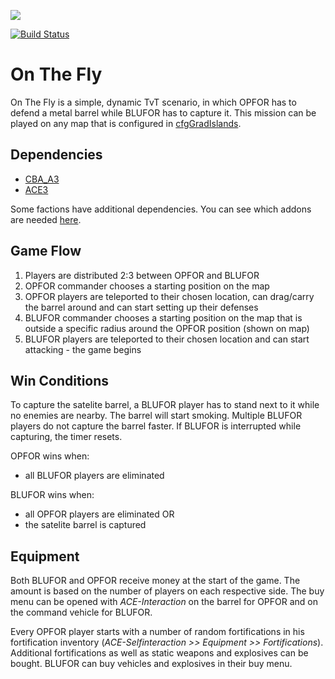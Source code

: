 ![](https://i.imgur.com/ugbL4qv.jpg)

[![Build Status](https://travis-ci.org/gruppe-adler/TvT_OnTheFly.Stratis.svg?branch=master)](https://travis-ci.org/gruppe-adler/TvT_OnTheFly.Stratis)

# On The Fly

On The Fly is a simple, dynamic TvT scenario, in which OPFOR has to defend a metal barrel while BLUFOR has to capture it. This mission can be played on any map that is configured in [cfgGradIslands](https://github.com/gruppe-adler/grad-islandconfig/blob/master/cfgGradIslands.hpp).

## Dependencies

* [CBA_A3](https://github.com/CBATeam/CBA_A3)
* [ACE3](https://github.com/acemod/ACE3)

Some factions have additional dependencies. You can see which addons are needed [here](https://github.com/gruppe-adler/grad-factions-tvt).


## Game Flow

1. Players are distributed 2:3 between OPFOR and BLUFOR
2. OPFOR commander chooses a starting position on the map
3. OPFOR players are teleported to their chosen location, can drag/carry the barrel around and can start setting up their defenses
4. BLUFOR commander chooses a starting position on the map that is outside a specific radius around the OPFOR position (shown on map)
5. BLUFOR players are teleported to their chosen location and can start attacking - the game begins


## Win Conditions

To capture the satelite barrel, a BLUFOR player has to stand next to it while no enemies are nearby. The barrel will start smoking. Multiple BLUFOR players do not capture the barrel faster. If BLUFOR is interrupted while capturing, the timer resets.

OPFOR wins when:
* all BLUFOR players are eliminated

BLUFOR wins when:
* all OPFOR players are eliminated OR
* the satelite barrel is captured


## Equipment

Both BLUFOR and OPFOR receive money at the start of the game. The amount is based on the number of players on each respective side. The buy menu can be opened with *ACE-Interaction* on the barrel for OPFOR and on the command vehicle for BLUFOR.

Every OPFOR player starts with a number of random fortifications in his fortification inventory (*ACE-Selfinteraction >> Equipment >> Fortifications*). Additional fortifications as well as static weapons and explosives can be bought. BLUFOR can buy vehicles and explosives in their buy menu.
